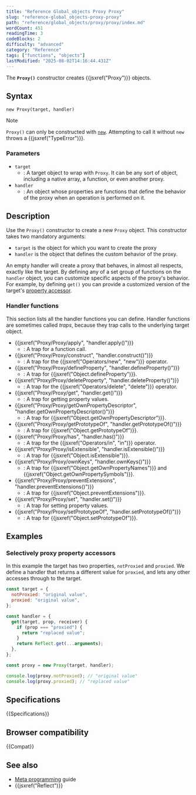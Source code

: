 ```yaml
---
title: "Reference Global_objects Proxy Proxy"
slug: "reference-global_objects-proxy-proxy"
path: "reference/global_objects/proxy/proxy/index.md"
wordCount: 451
readingTime: 3
codeBlocks: 2
difficulty: "advanced"
category: "Reference"
tags: ["functions", "objects"]
lastModified: "2025-08-02T14:16:44.431Z"
---
```



The **`Proxy()`** constructor creates {{jsxref("Proxy")}} objects.

## Syntax

```js-nolint
new Proxy(target, handler)
```

> [!NOTE]
> `Proxy()` can only be constructed with [`new`](/en-US/docs/Web/JavaScript/Reference/Operators/new). Attempting to call it without `new` throws a {{jsxref("TypeError")}}.

### Parameters

- `target`
  - : A target object to wrap with `Proxy`. It can be any sort of object,
    including a native array, a function, or even another proxy.
- `handler`
  - : An object whose properties are functions that define the behavior of the proxy when
    an operation is performed on it.

## Description

Use the `Proxy()` constructor to create a new `Proxy` object.
This constructor takes two mandatory arguments:

- `target` is the object for which you want to create the proxy
- `handler` is the object that defines the custom behavior of the proxy.

An empty handler will create a proxy that behaves, in almost all respects, exactly like
the target. By defining any of a set group of functions on the `handler`
object, you can customize specific aspects of the proxy's behavior. For example, by
defining `get()` you can provide a customized version of the target's
[property accessor](/en-US/docs/Web/JavaScript/Reference/Operators/Property_accessors).

### Handler functions

This section lists all the handler functions you can define. Handler functions are
sometimes called _traps_, because they trap calls to the underlying target
object.

- {{jsxref("Proxy/Proxy/apply", "handler.apply()")}}
  - : A trap for a function call.
- {{jsxref("Proxy/Proxy/construct", "handler.construct()")}}
  - : A trap for the {{jsxref("Operators/new", "new")}} operator.
- {{jsxref("Proxy/Proxy/defineProperty", "handler.defineProperty()")}}
  - : A trap for {{jsxref("Object.defineProperty")}}.
- {{jsxref("Proxy/Proxy/deleteProperty", "handler.deleteProperty()")}}
  - : A trap for the {{jsxref("Operators/delete", "delete")}} operator.
- {{jsxref("Proxy/Proxy/get", "handler.get()")}}
  - : A trap for getting property values.
- {{jsxref("Proxy/Proxy/getOwnPropertyDescriptor", "handler.getOwnPropertyDescriptor()")}}
  - : A trap for {{jsxref("Object.getOwnPropertyDescriptor")}}.
- {{jsxref("Proxy/Proxy/getPrototypeOf", "handler.getPrototypeOf()")}}
  - : A trap for {{jsxref("Object.getPrototypeOf")}}.
- {{jsxref("Proxy/Proxy/has", "handler.has()")}}
  - : A trap for the {{jsxref("Operators/in", "in")}} operator.
- {{jsxref("Proxy/Proxy/isExtensible", "handler.isExtensible()")}}
  - : A trap for {{jsxref("Object.isExtensible")}}.
- {{jsxref("Proxy/Proxy/ownKeys", "handler.ownKeys()")}}
  - : A trap for {{jsxref("Object.getOwnPropertyNames")}} and
    {{jsxref("Object.getOwnPropertySymbols")}}.
- {{jsxref("Proxy/Proxy/preventExtensions", "handler.preventExtensions()")}}
  - : A trap for {{jsxref("Object.preventExtensions")}}.
- {{jsxref("Proxy/Proxy/set", "handler.set()")}}
  - : A trap for setting property values.
- {{jsxref("Proxy/Proxy/setPrototypeOf", "handler.setPrototypeOf()")}}
  - : A trap for {{jsxref("Object.setPrototypeOf")}}.

## Examples

### Selectively proxy property accessors

In this example the target has two properties, `notProxied` and
`proxied`. We define a handler that returns a different value for
`proxied`, and lets any other accesses through to the target.

```js
const target = {
  notProxied: "original value",
  proxied: "original value",
};

const handler = {
  get(target, prop, receiver) {
    if (prop === "proxied") {
      return "replaced value";
    }
    return Reflect.get(...arguments);
  },
};

const proxy = new Proxy(target, handler);

console.log(proxy.notProxied); // "original value"
console.log(proxy.proxied); // "replaced value"
```

## Specifications

{{Specifications}}

## Browser compatibility

{{Compat}}

## See also

- [Meta programming](/en-US/docs/Web/JavaScript/Guide/Meta_programming) guide
- {{jsxref("Reflect")}}
